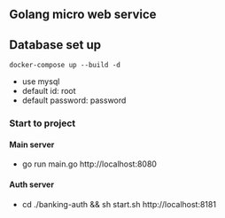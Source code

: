## Golang micro web service

## Database set up

```
docker-compose up --build -d
```

-   use mysql
-   default id: root
-   default password: password

### Start to project

#### Main server

-   go run main.go
    http://localhost:8080

#### Auth server

-   cd ./banking-auth && sh start.sh
    http://localhost:8181
